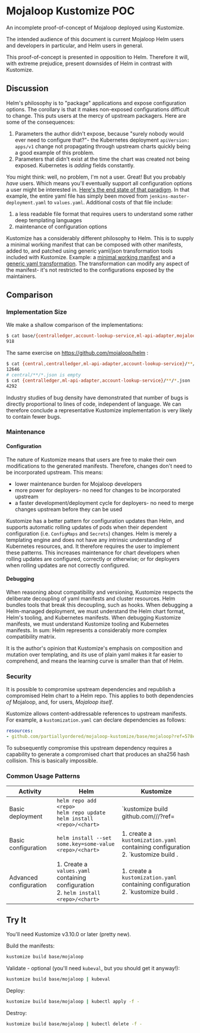 # Mojaloop Kustomize POC

An incomplete proof-of-concept of Mojaloop deployed using Kustomize.

The intended audience of this document is current Mojaloop Helm users and developers in particular,
and Helm users in general.

This proof-of-concept is presented in opposition to Helm. Therefore it will, with extreme
prejudice, present downsides of Helm in contrast with Kustomize.

## Discussion

Helm's philosophy is to "package" applications and expose configuration options. The corollary is
that it makes non-exposed configurations difficult to change. This puts users at the mercy of
upstream packagers. Here are some of the consequences:
1. Parameters the author didn't expose, because "surely nobody would ever need to configure that?"-
   the Kubernetes deployment `apiVersion: apps/v1` change not propagating through upstream charts
   quickly being a good example of this problem.
2. Parameters that didn't exist at the time the chart was created not being exposed. Kubernetes is
   _adding_ fields constantly.

You might think: well, no problem, I'm not a user. Great! But you probably _have_ users. Which
means you'll eventually support all configuration options a user might be interested in. [Here's
the end state of that paradigm](https://github.com/helm/charts/blob/master/stable/jenkins/templates/jenkins-master-deployment.yaml).
In that example, the entire yaml file has simply been moved from `jenkins-master-deployment.yaml`
to `values.yaml`. Additional costs of that file include:
1. a less readable file format that requires users to understand some rather deep templating
   languages
2. maintenance of configuration options

Kustomize has a considerably different philosophy to Helm. This is to supply a minimal working
manifest that can be composed with other manifests, added to, and patched using generic yaml/json
transformation tools included with Kustomize. Example: a [minimal working manifest](./base/centralledger/handlers/base/deployment.yaml)
and a [generic yaml transformation](./base/centralledger/handlers/transfer-fulfil/kustomization.yaml).
The transformation can modify any aspect of the manifest- it's not restricted to the configurations
exposed by the maintainers.

## Comparison

### Implementation Size

We make a shallow comparison of the implementations:
```sh
$ cat base/{centralledger,account-lookup-service,ml-api-adapter,mojaloop}/**/*.yaml | wc -l
918
```

The same exercise on https://github.com/mojaloop/helm :
```sh
$ cat {central,centralledger,ml-api-adapter,account-lookup-service}/**/*.yaml | wc -l
12646
# central/**/*.json is empty
$ cat {centralledger,ml-api-adapter,account-lookup-service}/**/*.json | wc -l
4292
```

Industry studies of bug density have demonstrated that number of bugs is directly proportional to
lines of code, independent of language. We can therefore conclude a representative Kustomize
implementation is very likely to contain fewer bugs.

### Maintenance

#### Configuration

The nature of Kustomize means that users are free to make their own modifications to the generated
manifests. Therefore, changes don't need to be incorporated upstream. This means:
- lower maintenance burden for Mojaloop developers
- more power for deployers- no need for changes to be incorporated upstream
- a faster development/deployment cycle for deployers- no need to merge changes upstream before they
    can be used

Kustomize has a better pattern for configuration updates than Helm, and supports automatic rolling
updates of pods when their dependent configuration (i.e. `ConfigMaps` and `Secrets`) changes. Helm
is merely a templating engine and does not have any intrinsic understanding of Kubernetes resources,
and. It therefore requires the user to implement these patterns. This increases maintenance for
chart developers when rolling updates are configured, correctly or otherwise; or for deployers when
rolling updates are not correctly configured.

#### Debugging

When reasoning about compatibility and versioning, Kustomize respects the deliberate decoupling of
yaml manifests and cluster resources. Helm bundles tools that break this decoupling, such as hooks.
When debugging a Helm-managed deployment, we must understand the Helm chart format, Helm's tooling,
and Kubernetes manifests. When debugging Kustomize manifests, we must understand Kustomize tooling
and Kubernetes manifests. In sum: Helm represents a considerably more complex compatibility matrix.

It is the author's opinion that Kustomize's emphasis on composition and mutation over templating,
and its use of plain yaml makes it far easier to comprehend, and means the learning curve is
smaller than that of Helm.

### Security

It is possible to compromise upstream dependencies and republish a compromised Helm chart to a Helm
repo. This applies to both dependencies _of_ Mojaloop, and, for users, _Mojaloop itself_.

Kustomize allows content-addressable references to upstream manifests. For example, a
`kustomization.yaml` can declare dependencies as follows:
```yaml
resources:
- github.com/partiallyordered/mojaloop-kustomize/base/mojaloop?ref=578e9eabc908a4d0a51054fd015b6f94c4192979
```
To subsequently compromise this upstream dependency requires a capability to generate a compromised
chart that produces an sha256 hash collision. This is basically impossible.

### Common Usage Patterns

| Activity | Helm | Kustomize |
| -------- | ---- | --------- |
| Basic deployment | `helm repo add <repo>`<br>`helm repo update`<br>`helm install <repo>/<chart>` | `kustomize build github.com/<org>/<repo>/<path>?ref=<ref> | kubectl apply -f -` |
| Basic configuration | `helm install --set some.key=some-value <repo>/<chart>` | 1. create a `kustomization.yaml` containing configuration<br>2. `kustomize build . | kubectl apply -f -` |
| Advanced configuration | 1. Create a `values.yaml` containing configuration<br>2. `helm install <repo>/<chart>` | 1. create a `kustomization.yaml` containing configuration<br>2. `kustomize build . | kubectl apply -f -` |

## Try It
You'll need Kustomize v3.10.0 or later (pretty new).

Build the manifests:
```sh
kustomize build base/mojaloop
```

Validate - optional (you'll need `kubeval`, but you should get it anyway!):
```sh
kustomize build base/mojaloop | kubeval
```

Deploy:
```sh
kustomize build base/mojaloop | kubectl apply -f -
```

Destroy:
```sh
kustomize build base/mojaloop | kubectl delete -f -
```
